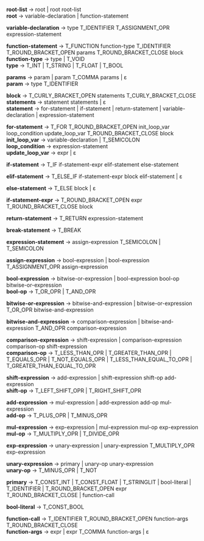 **root-list**            -> root | root root-list<br>
**root**                 -> variable-declaration | function-statement

**variable-declaration**    -> type T_IDENTIFIER T_ASSIGNMENT_OPR expression-statement<br>

**function-statement**    -> T_FUNCTION function-type T_IDENTIFIER T_ROUND_BRACKET_OPEN params T_ROUND_BRACKET_CLOSE block<br>
**function-type**       -> type | T_VOID<br>
**type**                 -> T_INT | T_STRING | T_FLOAT | T_BOOL

**params**               -> param | param T_COMMA params | ε<br>
**param**                -> type T_IDENTIFIER

**block**                -> T_CURLY_BRACKET_OPEN statements T_CURLY_BRACKET_CLOSE<br>
**statements**                -> statement statements | ε<br>
**statement**                 -> for-statement | if-statement | return-statement | variable-declaration | expression-statement

**for-statement**             -> T_FOR T_ROUND_BRACKET_OPEN init_loop_var loop_condition update_loop_var T_ROUND_BRACKET_CLOSE block<br>
**init_loop_var**                 -> variable-declaration | T_SEMICOLON<br>
**loop_condition**                 -> expression-statement<br>
**update_loop_var**                 -> expr | ε

**if-statement**              -> T_IF if-statement-expr elif-statement else-statement

**elif-statement**        -> T_ELSE_IF if-statement-expr block elif-statement | ε

**else-statement**        -> T_ELSE block | ε

**if-statement-expr**     -> T_ROUND_BRACKET_OPEN expr T_ROUND_BRACKET_CLOSE block

**return-statement**             -> T_RETURN expression-statement

**break-statement**           -> T_BREAK

**expression-statement**            -> assign-expression T_SEMICOLON | T_SEMICOLON<br>

**assign-expression**          -> bool-expression | bool-expression T_ASSIGNMENT_OPR assign-expression

**bool-expression**            -> bitwise-or-expression | bool-expression bool-op bitwise-or-expression<br>
**bool-op**              -> T_OR_OPR | T_AND_OPR

**bitwise-or-expression**      -> bitwise-and-expression | bitwise-or-expression T_OR_OPR bitwise-and-expression

**bitwise-and-expression**     -> comparison-expression | bitwise-and-expression T_AND_OPR comparison-expression

**comparison-expression**            -> shift-expression | comparison-expression comparison-op shift-expression<br>
**comparison-op**              -> T_LESS_THAN_OPR | T_GREATER_THAN_OPR | T_EQUALS_OPR | T_NOT_EQUALS_OPR | T_LESS_THAN_EQUAL_TO_OPR | T_GREATER_THAN_EQUAL_TO_OPR

**shift-expression**           -> add-expression | shift-expression shift-op add-expression<br>
**shift-op**             -> T_LEFT_SHIFT_OPR | T_RIGHT_SHIFT_OPR

**add-expression**             -> mul-expression | add-expression add-op mul-expression<br>
**add-op**               -> T_PLUS_OPR | T_MINUS_OPR

**mul-expression**             -> exp-expression | mul-expression mul-op exp-expression<br>
**mul-op**               -> T_MULTIPLY_OPR | T_DIVIDE_OPR

**exp-expression**             -> unary-expression | unary-expression T_MULTIPLY_OPR exp-expression

**unary-expression**           -> primary | unary-op unary-expression<br>
**unary-op**             -> T_MINUS_OPR | T_NOT

**primary**              -> T_CONST_INT | T_CONST_FLOAT | T_STRINGLIT | bool-literal | T_IDENTIFIER | T_ROUND_BRACKET_OPEN expr T_ROUND_BRACKET_CLOSE | function-call<br>

**bool-literal**             -> T_CONST_BOOL

**function-call**              -> T_IDENTIFIER T_ROUND_BRACKET_OPEN function-args T_ROUND_BRACKET_CLOSE<br>
**function-args**              -> expr | expr T_COMMA function-args | ε
